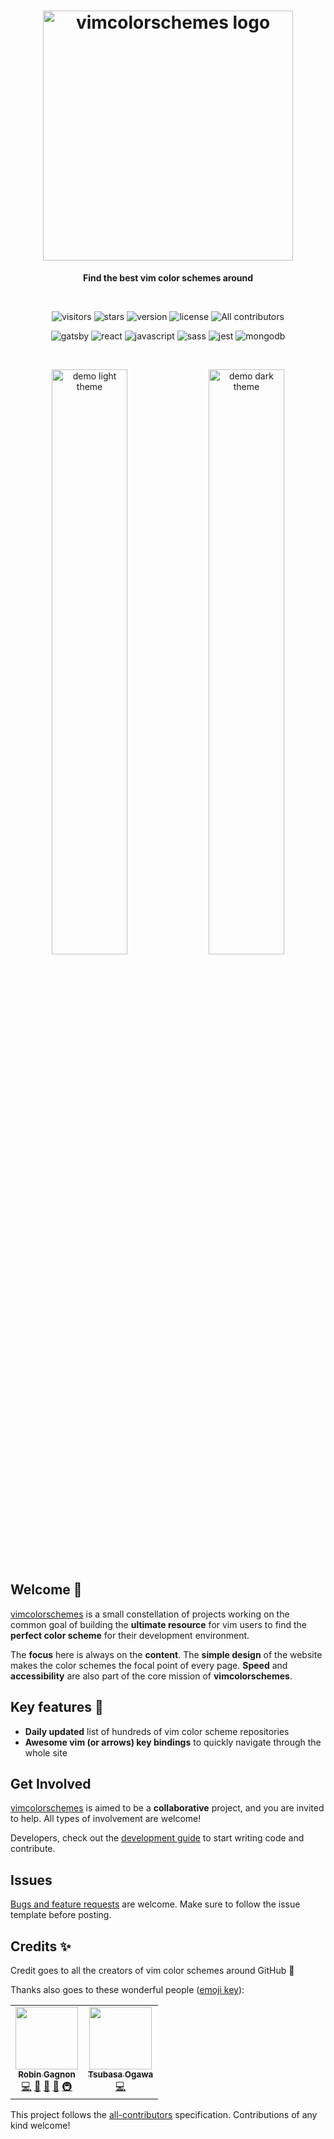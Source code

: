 <h1 align="center">
  <img alt="vimcolorschemes logo" src="https://github.com/reobin/vimcolorschemes/blob/main/docs/_media/logo_text_horizontal.png" width="400" />
</h1>
<p align="center">
  <b>Find the best vim color schemes around</b>
</p>

<br>

<p align="center">
  <img src="http://img.shields.io/badge/visitors/day-~1k-4f8752?style=flat-square" alt="visitors" />
  <img src="https://img.shields.io/github/stars/reobin/vimcolorschemes?style=flat-square&logo=github&color=4f8752" alt="stars" />
  <img src="https://img.shields.io/github/v/release/reobin/vimcolorschemes?style=flat-square&color=8595a3" alt="version" />
  <img src="https://img.shields.io/github/license/reobin/vimcolorschemes?style=flat-square&color=8595a3" alt="license" />
  <!-- ALL-CONTRIBUTORS-BADGE:START - Do not remove or modify this section -->
  <img src="https://img.shields.io/badge/all_contributors-2-orange.svg?style=flat-square" alt="All contributors" />
<!-- ALL-CONTRIBUTORS-BADGE:END -->
</p>
<p align="center">
  <img src="http://img.shields.io/badge/gatsby-663399?style=flat-square&logo=gatsby" alt="gatsby" />
  <img src="http://img.shields.io/badge/react-61DAFB?style=flat-square&logo=react&logoColor=black" alt="react" />
  <img src="http://img.shields.io/badge/javascript-F7DF1E?style=flat-square&logo=javascript&logoColor=black" alt="javascript" />
  <img src="http://img.shields.io/badge/scss-CC6699?style=flat-square&logo=sass&logoColor=white" alt="sass" />
  <img src="http://img.shields.io/badge/Jest-C21325?style=flat-square&logo=jest" alt="jest" />
  <img src="http://img.shields.io/badge/MongoDB-C9DDCA?style=flat-square&logo=mongodb" alt="mongodb" />
</p>

<br>

<p align="center">
  <img src="https://github.com/reobin/vimcolorschemes/blob/main/docs/_media/demo_light.png" alt="demo light theme" width="49%">
  <img src="https://github.com/reobin/vimcolorschemes/blob/main/docs/_media/demo_dark.png" alt="demo dark theme" width="49%">
</p>

## Welcome 🎉

[vimcolorschemes](https://vimcolorschemes.com) is a small constellation of projects working on the common goal of building the **ultimate resource** for vim users to find the **perfect color scheme** for their development environment.

The **focus** here is always on the **content**. The **simple design** of the website makes the color schemes the focal point of every page. **Speed** and **accessibility** are also part of the core mission of **vimcolorschemes**.

## Key features 🚀

- **Daily updated** list of hundreds of vim color scheme repositories
- **Awesome vim (or arrows) key bindings** to quickly navigate through the whole site

## Get Involved

[vimcolorschemes](https://vimcolorschemes.com) is aimed to be a **collaborative** project, and you are invited to help. All types of involvement are welcome!

Developers, check out the [development guide](https://github.com/reobin/vimcolorschemes/wiki/Development-guide) to start writing code and contribute.

## Issues

[Bugs and feature requests](https://github.com/reobin/vimcolorschemes/issues) are welcome. Make sure to follow the issue template before posting.

## Credits ✨

Credit goes to all the creators of vim color schemes around GitHub 🎉

Thanks also goes to these wonderful people ([emoji key](https://allcontributors.org/docs/en/emoji-key)):

<!-- ALL-CONTRIBUTORS-LIST:START - Do not remove or modify this section -->
<!-- prettier-ignore-start -->
<!-- markdownlint-disable -->
<table>
  <tr>
    <td align="center"><a href="http://reobin.dev"><img src="https://avatars1.githubusercontent.com/u/5920450?v=4" width="100px;" alt=""/><br /><sub><b>Robin Gagnon</b></sub></a><br /><a href="https://github.com/reobin/vimcolorschemes/commits?author=reobin" title="Code">💻</a> <a href="#design-reobin" title="Design">🎨</a> <a href="https://github.com/reobin/vimcolorschemes/commits?author=reobin" title="Documentation">📖</a> <a href="#maintenance-reobin" title="Maintenance">🚧</a> <a href="#infra-reobin" title="Infrastructure (Hosting, Build-Tools, etc)">🚇</a></td>
    <td align="center"><a href="https://github.com/tsubasaogawa"><img src="https://avatars0.githubusercontent.com/u/7788821?v=4" width="100px;" alt=""/><br /><sub><b>Tsubasa Ogawa</b></sub></a><br /><a href="https://github.com/reobin/vimcolorschemes/commits?author=tsubasaogawa" title="Code">💻</a></td>
  </tr>
</table>

<!-- markdownlint-enable -->
<!-- prettier-ignore-end -->

<!-- ALL-CONTRIBUTORS-LIST:END -->

This project follows the [all-contributors](https://github.com/all-contributors/all-contributors) specification. Contributions of any kind welcome!
